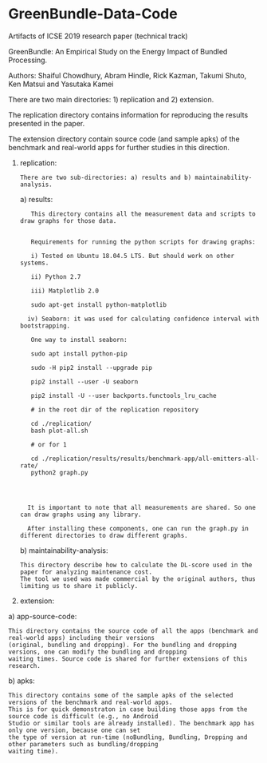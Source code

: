# GreenBundle-Data-Code

Artifacts of ICSE 2019 research paper (technical track)

GreenBundle: An Empirical Study on the Energy Impact of Bundled Processing.

Authors: Shaiful Chowdhury, Abram Hindle, Rick Kazman, Takumi Shuto, Ken Matsui and Yasutaka Kamei


There are two main directories: 1) replication and 2) extension. 

The replication directory contains information for reproducing the results presented in the paper. 

The extension directory contain source code (and sample apks) of the benchmark and real-world apps for further studies
in this direction. 


1) replication:

       There are two sub-directories: a) results and b) maintainability-analysis.
   
     a) results:

          This directory contains all the measurement data and scripts to draw graphs for those data. 


          Requirements for running the python scripts for drawing graphs:

          i) Tested on Ubuntu 18.04.5 LTS. But should work on other systems. 

          ii) Python 2.7

          iii) Matplotlib 2.0
   
          sudo apt-get install python-matplotlib

         iv) Seaborn: it was used for calculating confidence interval with bootstrapping. 

          One way to install seaborn:

          sudo apt install python-pip

          sudo -H pip2 install --upgrade pip

          pip2 install --user -U seaborn

          pip2 install -U --user backports.functools_lru_cache

          # in the root dir of the replication repository

          cd ./replication/
          bash plot-all.sh

          # or for 1

          cd ./replication/results/results/benchmark-app/all-emitters-all-rate/
          python2 graph.py
          
          
          

         It is important to note that all measurements are shared. So one can draw graphs using any library. 

         After installing these components, one can run the graph.py in different directories to draw different graphs. 
   
   
   b) maintainability-analysis: 
  
       This directory describe how to calculate the DL-score used in the paper for analyzing maintenance cost. 
       The tool we used was made commercial by the original authors, thus limiting us to share it publicly.





2) extension:

  a) app-source-code:
  
    This directory contains the source code of all the apps (benchmark and real-world apps) including their versions      
    (original, bundling and dropping). For the bundling and dropping versions, one can modify the bundling and dropping   
    waiting times. Source code is shared for further extensions of this research. 
  
 

  b) apks:

    This directory contains some of the sample apks of the selected versions of the benchmark and real-world apps. 
    This is for quick demonstraton in case building those apps from the source code is difficult (e.g., no Android 
    Studio or similar tools are already installed). The benchmark app has only one version, because one can set 
    the type of version at run-time (noBundling, Bundling, Dropping and other parameters such as bundling/dropping 
    waiting time). 
  
